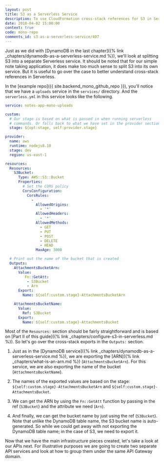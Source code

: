 ```yaml
---
layout: post
title: S3 as a Serverless Service
description: To use CloudFormation cross-stack references for S3 in Serverless we need to "Export" the S3 bucket name using the "Ref" and the ARN of the S3 bucket using "Fn::GetAtt".
date: 2018-04-02 15:00:00
context: true
code: mono-repo
comments_id: s3-as-a-serverless-service/407
---
```


Just as we did with [DynamoDB in the last chapter]({% link _chapters/dynamodb-as-a-serverless-service.md %}), we'll look at splitting S3 into a separate Serverless service. It should be noted that for our simple note taking application, it does make too much sense to split S3 into its own service. But it is useful to go over the case to better understand cross-stack references in Serverless.

In the [example repo]({{ site.backend_mono_github_repo }}), you'll notice that we have a `uploads` service in the `services/` directory. And the `serverless.yml` in this service looks like the following.

``` yml
service: notes-app-mono-uploads

custom:
  # Our stage is based on what is passed in when running serverless
  # commands. Or falls back to what we have set in the provider section.
  stage: ${opt:stage, self:provider.stage}

provider:
  name: aws
  runtime: nodejs8.10
  stage: dev
  region: us-east-1

resources:
  Resources:
    S3Bucket:
      Type: AWS::S3::Bucket
      Properties:
        # Set the CORS policy
        CorsConfiguration:
          CorsRules:
            -
              AllowedOrigins:
                - '*'
              AllowedHeaders:
                - '*'
              AllowedMethods:
                - GET
                - PUT
                - POST
                - DELETE
                - HEAD
              MaxAge: 3000

  # Print out the name of the bucket that is created
  Outputs:
    AttachmentsBucketArn:
      Value:
         Fn::GetAtt:
          - S3Bucket
          - Arn
      Export:
        Name: ${self:custom.stage}-AttachmentsBucketArn

    AttachmentsBucketName:
      Value:
        Ref: S3Bucket
      Export:
        Name: ${self:custom.stage}-AttachmentsBucket
```

Most of the `Resources:` section should be fairly straightforward and is based on [Part II of this guide]({% link _chapters/configure-s3-in-serverless.md %}). So let's go over the cross-stack exports in the `Outputs:` section.

1. Just as in the [DynamoDB service]({% link _chapters/dynamodb-as-a-serverless-service.md %}), we are exporting the [ARN]({% link _chapters/what-is-an-arn.md %}) (`AttachmentsBucketArn`). For this service, we are also exporting the name of the bucket (`AttachmentsBucketName`).

2. The names of the exported values are based on the stage: `${self:custom.stage}-AttachmentsBucketArn` and `${self:custom.stage}-AttachmentsBucket`.

3. We can get the ARN by using the `Fn::GetAtt` function by passing in the ref (`S3Bucket`) and the attribute we need (`Arn`).

4. And finally, we can get the bucket name by just using the ref (`S3Bucket`). Note that unlike the DynamoDB table name, the S3 bucket name is auto-generated. So while we could get away with not exporting the DynamoDB table name; in the case of S3, we need to export it.

Now that we have the main infrastructure pieces created, let's take a look at our APIs next. For illustrative purposes we are going to create two separate API services and look at how to group them under the same API Gateway domain.
